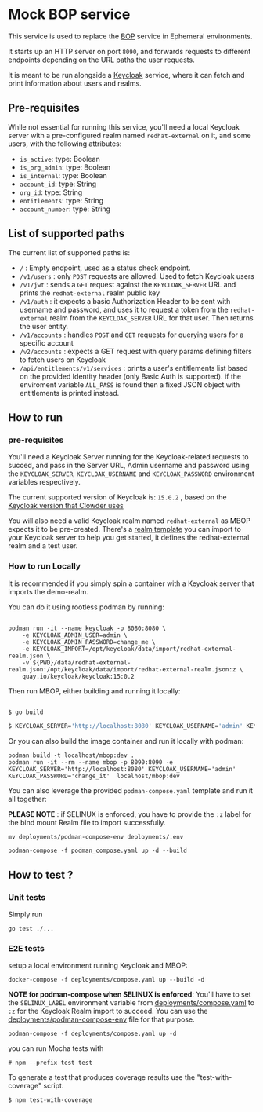 # Mock BOP service

This service is used to replace the [BOP](https://github.com/RedHatInsights/backoffice-proxy) service in Ephemeral environments.

It starts up an HTTP server on port `8090`, and forwards requests to different endpoints depending on the URL paths the user requests.

It is meant to be run alongside a [Keycloak](https://www.keycloak.org) service, where it can fetch and print information about users and realms.

## Pre-requisites

While not essential for running this service, you'll need a local Keycloak server with a pre-configured realm named `redhat-external` on it, and some users, with the following attributes:

- `is_active`: type: Boolean
- `is_org_admin`: type: Boolean
- `is_internal`: type: Boolean
- `account_id`: type: String
- `org_id`: type: String
- `entitlements`: type: String
- `account_number`: type: String

## List of supported paths

The current list of supported paths is:

- `/` : Empty endpoint, used as a status check endpoint.
- `/v1/users` : only `POST` requests are allowed. Used to fetch Keycloak users
- `/v1/jwt` : sends a `GET` request against the `KEYCLOAK_SERVER` URL and prints the
              `redhat-external` realm public key
- `/v1/auth` : it expects a basic Authorization Header to be sent with username and
               password, and uses it to request a token from the `redhat-external`
               realm from the `KEYCLOAK_SERVER` URL for that user. Then returns the
               user entity.
- `/v1/accounts` : handles `POST` and `GET` requests for querying users for a specific account
- `/v2/accounts` : expects a GET request with query params defining filters to fetch users on Keycloak
- `/api/entitlements/v1/services` : prints a user's entitlements list based on the
                                    provided Identity header (only Basic Auth is
                                    supported). if the enviroment variable `ALL_PASS`
                                    is found then a fixed JSON object with
                                    entitlements is printed instead.


## How to run

### pre-requisites

You'll need a Keycloak Server running for the Keycloak-related requests to succed,
and pass in the Server URL, Admin username and password using the `KEYCLOAK_SERVER`,
`KEYCLOAK_USERNAME` and `KEYCLOAK_PASSWORD` environment variables respectively.

The current supported version of Keycloak is: `15.0.2` , based on the
[Keycloak version that Clowder uses](https://github.com/RedHatInsights/clowder/blob/983f993067b6ffbed85c7a7a85ee521019f19258/controllers/cloud.redhat.com/providers/web/impl.go#L23)

You will also need a valid Keycloak realm named `redhat-external` as MBOP expects it to be
pre-created. There's a [realm template](./data/redhat-external-realm.json) you can import to
your Keycloak server to help you get started, it defines the redhat-external realm and a test
user.

### How to run Locally

It is recommended if you simply spin a container with a Keycloak server that imports the demo-realm.

You can do it using rootless podman by running:

```shell

podman run -it --name keycloak -p 8080:8080 \
    -e KEYCLOAK_ADMIN_USER=admin \
    -e KEYCLOAK_ADMIN_PASSWORD=change_me \
    -e KEYCLOAK_IMPORT=/opt/keycloak/data/import/redhat-external-realm.json \
    -v ${PWD}/data/redhat-external-realm.json:/opt/keycloak/data/import/redhat-external-realm.json:z \
    quay.io/keycloak/keycloak:15:0.2
```

Then run MBOP, either building and running it locally:

```sh

$ go build

$ KEYCLOAK_SERVER='http://localhost:8080' KEYCLOAK_USERNAME='admin' KEYCLOAK_PASSWORD='change_it' ./mbop
```

Or you can also build the image container and run it locally with podman:

```
podman build -t localhost/mbop:dev .
podman run -it --rm --name mbop -p 8090:8090 -e KEYCLOAK_SERVER='http://localhost:8080' KEYCLOAK_USERNAME='admin' KEYCLOAK_PASSWORD='change_it'  localhost/mbop:dev
```

You can also leverage the provided `podman-compose.yaml` template and run it all together:

**PLEASE NOTE** : if SELINUX is enforced, you have to provide the `:z` label for the bind mount Realm file to import successfully.

```
mv deployments/podman-compose-env deployments/.env

podman-compose -f podman_compose.yaml up -d --build
```

## How to test ?

### Unit tests
Simply run

```
go test ./...
```

### E2E tests

setup a local environment running Keycloak and MBOP:

```
docker-compose -f deployments/compose.yaml up --build -d
```

**NOTE for podman-compose when SELINUX is enforced**: You'll have to set the `SELINUX_LABEL`
environment variable from [deployments/compose.yaml](compose.yaml) to `:z` for the Keycloak
Realm import to succeed. You can use the [deployments/podman-compose-env](podman-compose-env)
file for that purpose.


```
podman-compose -f deployments/compose.yaml up -d
```

you can run Mocha tests with

```
# npm --prefix test test
```

To generate a test that produces coverage results use the "test-with-coverage" script.

```
$ npm test-with-coverage
```
